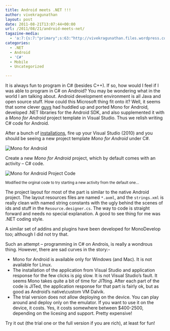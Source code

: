 ```yaml
---
title: Android meets .NET !!!
author: vivekragunathan
layout: post
date: 2011-08-21T13:07:44+00:00
url: /2011/08/21/android-meets-net/
tagazine-media:
  - 'a:7:{s:7:"primary";s:63:"http://vivekragunathan.files.wordpress.com/2011/08/activity.gif";s:6:"images";a:2:{s:67:"http://vivekragunathan.files.wordpress.com/2011/08/mono4android.gif";a:6:{s:8:"file_url";s:67:"http://vivekragunathan.files.wordpress.com/2011/08/mono4android.gif";s:5:"width";s:3:"955";s:6:"height";s:3:"660";s:4:"type";s:5:"image";s:4:"area";s:6:"630300";s:9:"file_path";s:0:"";}s:63:"http://vivekragunathan.files.wordpress.com/2011/08/activity.gif";a:6:{s:8:"file_url";s:63:"http://vivekragunathan.files.wordpress.com/2011/08/activity.gif";s:5:"width";s:4:"1680";s:6:"height";s:4:"1010";s:4:"type";s:5:"image";s:4:"area";s:7:"1696800";s:9:"file_path";s:0:"";}}s:6:"videos";a:0:{}s:11:"image_count";s:1:"2";s:6:"author";s:8:"16968609";s:7:"blog_id";s:8:"16420864";s:9:"mod_stamp";s:19:"2011-08-21 13:07:44";}'
categories:
  - .NET
  - Android
  - 'C#'
  - Mobile
  - Uncategorized

---
```

It is always fun to program in C# (besides C++). If so, how would I feel if I was able to program in C# on Android? You may be wondering what in the world I am talking about. Android development environment is all Java and open source stuff. How could this Microsoft thing fit onto it? Well, it seems that some clever [guys][1] had huddled up and ported Mono for Android, developed .NET libraries for the Android SDK, and also supplemented it with a _Mono for Android_ project template in Visual Studio. Thus we relish writing C# code for Android.

After a bunch of [installations][2], fire up your Visual Studio (2010) and you should be seeing a new project template _Mono for Android_ under C#.

![Mono for Android][3]

Create a new _Mono for Android_ project, which by default comes with an activity – C# code.

![Mono for Android Project Code][4]

<small>Modified the orginal code to try starting a new activity from the default one… </small>

The project layout for most of the part is similar to the native Android project. The layout resources files are named `*.axml`, and the `strings.xml` is really clean with named string constants with the ugly behind the scenes of ids and stuff in the `Resource.designer.cs`. The way to code is straight forward and needs no special explanation. A good to see thing for me was .NET coding style.

A similar set of addins and plugins have been developed for MonoDevelop too; although I did not try that.

Such an attempt &#8211; programming in C# on Androis, is really a wondrous thing. However, there are sad curves in the story:-

  * Mono for Android is available only for Windows (and Mac). It is not available for Linux.
  * The installation of the application from Visual Studio and application response for the few clicks is pig slow. It is not Visual Studio’s fault. It seems Mono takes quite a bit of time for JITting. After each part of the code is JITed, the application response for that part is fairly ok, but as good as Android’s native\custom VM Dalvik.
  * The trial version does not allow deploying on the device. You can play around and deploy only on the emulator. If you want to use it on the device, it costs. Yes, it costs somewhere between $400-2500, depending on the licesing and support. Pretty expensive!

Try it out (the trial one or the full version if you are rich), at least for fun!

 [1]: http://www.xamarin.com/
 [2]: http://android.xamarin.com/Installation/Visual_Studio
 [3]: http://localhost:9010/wordpress/wp-content/uploads/2011/08/mono4android.gif?w=1320
 [4]: http://localhost:9010/wordpress/wp-content/uploads/2011/08/activity.gif?w=1294